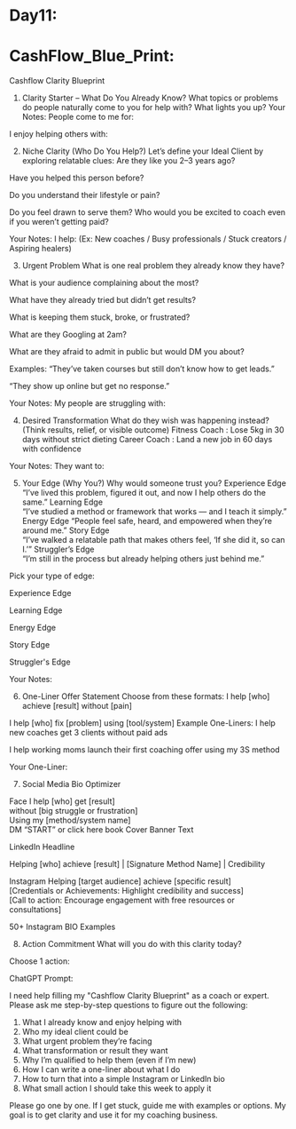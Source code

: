 # Day11: 

# CashFlow_Blue_Print:

Cashflow Clarity Blueprint

1. Clarity Starter – What Do You Already Know?
What topics or problems do people naturally come to you for help with? What lights you up?
Your Notes:
People come to me for:


I enjoy helping others with:


2. Niche Clarity (Who Do You Help?)
Let’s define your Ideal Client by exploring relatable clues:
Are they like you 2–3 years ago?


Have you helped this person before?


Do you understand their lifestyle or pain?


Do you feel drawn to serve them?
Who would you be excited to coach even if you weren’t getting paid?


Your Notes:
I help: (Ex: New coaches / Busy professionals / Stuck creators / Aspiring healers)


3. Urgent Problem
What is one real problem they already know they have?

What is your audience complaining about the most?

What have they already tried but didn’t get results?

What is keeping them stuck, broke, or frustrated?

What are they Googling at 2am?

What are they afraid to admit in public but would DM you about?


Examples:
“They’ve taken courses but still don’t know how to get leads.”


“They show up online but get no response.”


Your Notes:
My people are struggling with: 

4. Desired Transformation
What do they wish was happening instead?
 (Think results, relief, or visible outcome)
Fitness Coach : Lose 5kg in 30 days without strict dieting
Career Coach : Land a new job in 60 days with confidence

Your Notes:
They want to: 


5. Your Edge (Why You?)
Why would someone trust you?
Experience Edge	
“I’ve lived this problem, figured it out, and now I help others do the same.”
Learning Edge	
“I’ve studied a method or framework that works — and I teach it simply.”
Energy Edge	
“People feel safe, heard, and empowered when they’re around me.”
Story Edge	
“I’ve walked a relatable path that makes others feel, ‘If she did it, so can I.’”
Struggler’s Edge	
“I’m still in the process but already helping others just behind me.”


 Pick your type of edge:
 
Experience Edge


Learning Edge


Energy Edge


Story Edge


Struggler's Edge


Your Notes:


6. One-Liner Offer Statement
Choose from these formats:
I help [who] achieve [result] without [pain]


I help [who] fix [problem] using [tool/system]
Example One-Liners:
I help new coaches get 3 clients without paid ads


I help working moms launch their first coaching offer using my 3S method



Your One-Liner:



7. Social Media Bio Optimizer

Face
I help [who] get [result]  
without [big struggle or frustration]  
Using my [method/system name]  
 DM “START” or click here
book Cover Banner Text

LinkedIn Headline

Helping [who] achieve [result] | [Signature Method Name] | Credibility

Instagram 
Helping [target audience] achieve [specific result]  
[Credentials or Achievements: Highlight credibility and success]  
 [Call to action: Encourage engagement with free resources or consultations]

50+ Instagram BIO Examples









8. Action Commitment
What will you do with this clarity today?

 Choose 1 action:


ChatGPT Prompt:

I need help filling my "Cashflow Clarity Blueprint" as a coach or expert. Please ask me step-by-step questions to figure out the following:

1. What I already know and enjoy helping with  
2. Who my ideal client could be  
3. What urgent problem they’re facing  
4. What transformation or result they want  
5. Why I’m qualified to help them (even if I’m new)  
6. How I can write a one-liner about what I do  
7. How to turn that into a simple Instagram or LinkedIn bio  
8. What small action I should take this week to apply it

Please go one by one. If I get stuck, guide me with examples or options. My goal is to get clarity and use it for my coaching business.









